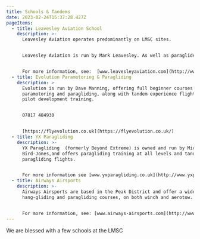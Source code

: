 ```yaml
---
title: Schools & Tandems
date: 2023-02-24T15:37:28.427Z
pageItems:
  - title: Leavesley Aviation School
    description: >-
      L﻿eavesley Aviation operates predominantly on LMSC sites.


      Leavesley Aviation is run by Mark Leavesley. As well as paraglider training, Mark also offers tandem paragliding flights.


      For more information, see:  [www.leavesleyaviation.com](http://www.leavesleyaviation.com/)
  - title: Evolution Paramotoring & Paragliding
    description: >
      Evolution is run by Dave Manning, offering full beginner courses in
      paramotoring and paragliding, along with tandem experience flights and
      pilot development training. 


      07817 484930


      [https://flyevolution.co.uk](https://flyevolution.co.uk/)
  - title: YX Paragliding
    description: >-
      YX Paragliding  (formerly Beyond Extreme) is owned and run by Mick
      Bird-Jones,and offers paragliding training at all levels and tandem
      paragliding flights.


      For more information see [www.yxparagliding.co.uk](http://www.yxparagliding.co.uk/)  or call 07855491080
  - title: Airways Airsports
    description: >-
      Airways Airsports are based in the Peak District and offer a wide range of
      hang-gliding and paragliding courses, on both winch and aerotow.


      For more information, see: [www.airways-airsports.com](http://www.airways-airsports.com/)
---
```

W﻿e are blessed with a few schools at the LMSC